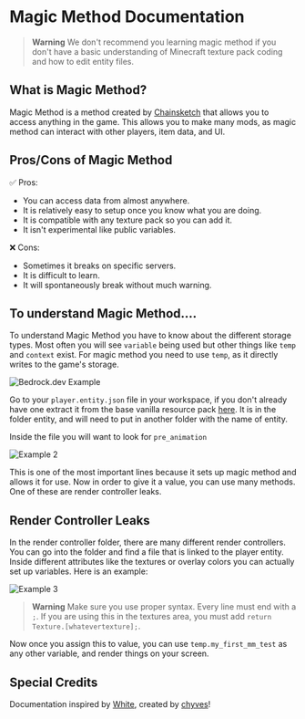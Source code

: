 # Magic Method Documentation

> **Warning**
> We don't recommend you learning magic method if you don't have a basic understanding of Minecraft texture pack coding and how to edit entity files.

## What is Magic Method?
Magic Method is a method created by [Chainsketch](https://www.youtube.com/@Chainsketch) that allows you to access anything in the game. This allows you to make many mods, as magic method can interact with other players, item data, and UI.

## Pros/Cons of Magic Method
✅ Pros:
 - You can access data from almost anywhere.
 - It is relatively easy to setup once you know what you are doing.
 - It is compatible with any texture pack so you can add it.
 - It isn't experimental like public variables.
 
❌ Cons:
 - Sometimes it breaks on specific servers.
 - It is difficult to learn.
 - It will spontaneously break without much warning.

## To understand Magic Method....
To understand Magic Method you have to know about the different storage types. Most often you will see ```variable``` being used but other things like ```temp``` and ```context``` exist. For magic method you need to use ```temp```, as it directly writes to the game's storage.


![Bedrock.dev Example](https://user-images.githubusercontent.com/82107846/213821855-62a974d6-bee3-41bd-8a47-c4ae367b0139.png)

Go to your ```player.entity.json``` file in your workspace, if you don't already have one extract it from the base vanilla resource pack [here](https://aka.ms/resourcepacktemplate). It is in the folder entity, and will need to put in another folder with the name of entity.

Inside the file you will want to look for ```pre_animation```

![Example 2](https://user-images.githubusercontent.com/82107846/213822128-1c5b781f-e7bc-4416-a8bd-d0832ba9b7ee.png)

This is one of the most important lines because it sets up magic method and allows it for use. Now in order to give it a value, you can use many methods. One of these are render controller leaks.

## Render Controller Leaks
In the render controller folder, there are many different render controllers. You can go into the folder and find a file that is linked to the player entity. Inside different attributes like the textures or overlay colors you can actually set up variables. Here is an example:

![Example 3](https://user-images.githubusercontent.com/82107846/213823129-fd5e3dcd-0ca9-49c3-aee1-099c0c89f060.png)

> **Warning**
> Make sure you use proper syntax. Every line must end with a ```;```. If you are using this in the textures area, you must add ```return Texture.[whatevertexture];```.

Now once you assign this to value, you can use ```temp.my_first_mm_test``` as any other variable, and render things on your screen.



## Special Credits
Documentation inspired by [White](https://github.com/WhiteOnGitHub), created by [chyves](https://github.com/notchyves)!
